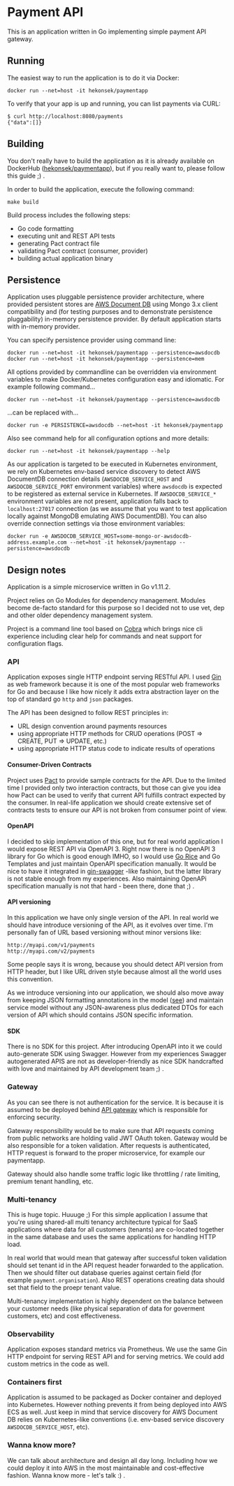 # Payment API

This is an application written in Go implementing simple payment API gateway.

## Running

The easiest way to run the application is to do it via Docker:

    docker run --net=host -it hekonsek/paymentapp

To verify that your app is up and running, you can list payments via CURL:

    $ curl http://localhost:8080/payments
    {"data":[]}

## Building

You don't really have to build the application as it is already available on DockerHub 
([hekonsek/paymentapp](https://hub.docker.com/r/hekonsek/paymentapp)), but if you really want to, please follow
 this guide ;) . 

In order to build the application, execute the following command:

    make build

Build process includes the following steps:
- Go code formatting 
- executing unit and REST API tests 
- generating Pact contract file
- validating Pact contract (consumer, provider)
- building actual application binary

## Persistence

Application uses pluggable persistence provider architecture, where provided persistent stores are 
[AWS Document DB](https://aws.amazon.com/documentdb) using Mongo 3.x client compatibility and (for testing purposes
and to demonstrate persistence pluggability) in-memory persistence provider. By default application starts with
in-memory provider.

You can specify persistence provider using command line:

    docker run --net=host -it hekonsek/paymentapp --persistence=awsdocdb
    docker run --net=host -it hekonsek/paymentapp --persistence=mem
    
All options provided by commandline can be overridden via environment variables to make Docker/Kubernetes configuration
easy and idiomatic. For example following command...

    docker run --net=host -it hekonsek/paymentapp --persistence=awsdocdb
 
...can be replaced with...

    docker run -e PERSISTENCE=awsdocdb --net=host -it hekonsek/paymentapp

    
Also see command help for all configuration options and more details:

    docker run --net=host -it hekonsek/paymentapp --help

As our application is targeted to be executed in Kubernetes environment, we rely on Kubernetes env-based service
discovery to detect AWS DocumentDB connection details (`AWSDOCDB_SERVICE_HOST` and `AWSDOCDB_SERVICE_PORT` environment variables)
where `awsdocdb` is expected to be registered as external service in Kubernetes. If `AWSDOCDB_SERVICE_*` environment 
variables are not present, application falls back to `localhost:27017` connection (as we assume that you want to 
test application locally against MongoDB emulating AWS DocumentDB). You can also override connection settings via
those environment variables:

    docker run -e AWSDOCDB_SERVICE_HOST=some-mongo-or-awsdocdb-address.example.com --net=host -it hekonsek/paymentapp --persistence=awsdocdb
    
## Design notes

Application is a simple microservice written in Go v1.11.2.

Project relies on Go Modules for dependency management. Modules become de-facto standard for this purpose so I decided
not to use vet, dep and other older dependency management system.

Project is a command line tool based on [Cobra](https://github.com/spf13/cobra) which brings nice cli experience 
including clear help for commands and neat support for configuration flags.

### API

Application exposes single HTTP endpoint serving RESTful API. I used [Gin](https://github.com/gin-gonic/gin) as web
framework because it is one of the most popular web frameworks for Go and because I like how nicely it adds extra
abstraction layer on the top of standard go `http` and `json` packages.

The API has been designed to follow REST principles in:
- URL design convention around payments resources
- using appropriate HTTP methods for CRUD operations (POST => CREATE, PUT => UPDATE, etc.)
- using appropriate HTTP status code to indicate results of operations

#### Consumer-Driven Contracts

Project uses [Pact](https://github.com/pact-foundation/pact-go) to provide sample contracts for the API. Due to the limited
time I provided only two interaction contracts, but those can give you idea how Pact can be used to verify that current API
fulfills contract expected by the consumer. In real-life application we should create extensive set of contracts tests
to ensure our API is not broken from consumer point of view.

#### OpenAPI

I decided to skip implementation of this one, but for real world application I would expose REST API via OpenAPI 3. Right
now there is no OpenAPI 3 library for Go which is good enough IMHO, so I would use 
[Go Rice](https://github.com/GeertJohan/go.rice) and Go Templates and just maintain OpenAPI specification manually. It would
be nice to have it integrated in [gin-swagger](https://github.com/swaggo/gin-swagger) -like fashion, but the latter
library is not stable enough from my experiences. Also maintaining OpenAPi specification manually is not that hard - been
there, done that ;) .

#### API versioning

In this application we have only single version of the API. In real world we should have introduce versioning of the API, as
it evolves over time. I'm personally fan of URL based versioning without minor versions like:

    http://myapi.com/v1/payments
    http://myapi.com/v2/payments
    
Some people says it is wrong, because you should detect API version from HTTP header, but I like URL driven style because
almost all the world uses this convention.

As we introduce versioning into our application, we should also move away from keeping JSON formatting annotations in the model 
([see](https://github.com/hekonsek/paymentapp/blob/master/payments/payments.go#L14)) and maintain service model without any 
JSON-awareness plus dedicated DTOs for each version of API which should contains JSON specific information.

#### SDK

There is no SDK for this project. After introducing OpenAPI into it we could auto-generate SDK using Swagger. However from
my experiences Swagger autogenerated APIS are not as developer-friendly as nice SDK handcrafted with love and maintained 
by API development team ;) .

### Gateway

As you can see there is not authentication for the service. It is because it is assumed to be deployed behind 
[API gateway](https://microservices.io/patterns/apigateway.html) which is responsible for enforcing security.

Gateway responsibility would be to make sure that API requests coming from public networks are holding valid
JWT OAuth token. Gateway would be also responsible for a token validation. After requests is authenticated, HTTP request
is forward to the proper microservice, for example our paymentapp.

Gateway should also handle some traffic logic like throttling / rate limiting, premium tenant handling, etc.

### Multi-tenancy

This is huge topic. Huuuge ;) For this simple application I assume that you're using shared-all multi tenancy architecture
typical for SaaS applications where data for all customers (tenants) are co-located together in the same database and 
uses the same applications for handling HTTP load.

In real world that would mean that gateway after successful token validation should set tenant id in the API request header
forwarded to the application. Then we should filter out database queries against certain field (for example `payment.organisation`).
Also REST operations creating data should set that field to the proepr tenant value.

Multi-tenancy implementation is highly dependent on the balance between your customer needs (like physical separation of
data for goverment customers, etc) and cost effectiveness.

### Observability

Application exposes standard metrics via Prometheus. We use the same Gin HTTP endpoint for serving REST API and for
serving metrics. We could add custom metrics in the code as well.

### Containers first

Application is assumed to be packaged as Docker container and deployed into Kubernetes. However nothing prevents it from
being deployed into AWS ECS as well. Just keep in mind that service discovery for AWS Document DB relies on Kubernetes-like
conventions (i.e. env-based service discovery `AWSDOCDB_SERVICE_HOST`, etc).

### Wanna know more?

We can talk about architecture and design all day long. Including how we could deploy it into AWS in the most maintainable
and cost-effective fashion. Wanna know more - let's talk :) .